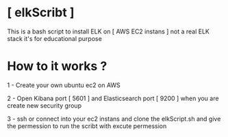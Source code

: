 # [ elkScribt ]

This is a bash script to install ELK on [  AWS EC2 instans ]
not a real ELK stack it's for educational purpose

# How to it works ? 


1 - Create your own ubuntu ec2 on AWS 

2 - Open Kibana port [ 5601 ] and Elasticsearch port [ 9200 ] when you are create new security group

3 - ssh or connect into your ec2 instans and clone the elkScript.sh and give the permession to run the scribt with excute permession 


```


```
